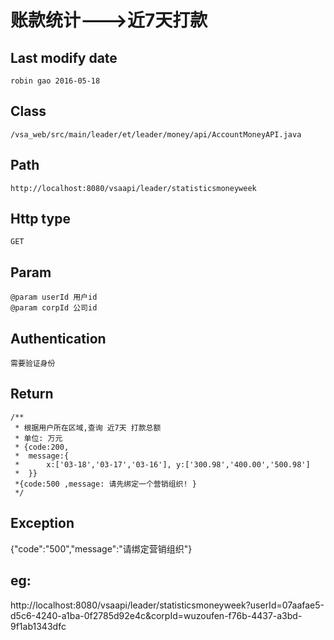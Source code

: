# 账款统计--->近7天打款

## Last modify date
	robin gao 2016-05-18

## Class 
	/vsa_web/src/main/leader/et/leader/money/api/AccountMoneyAPI.java

## Path
	http://localhost:8080/vsaapi/leader/statisticsmoneyweek

## Http type
	GET

## Param
 	@param userId 用户id
 	@param corpId 公司id

## Authentication
	需要验证身份
	
## Return
	/**
	 * 根据用户所在区域,查询 近7天 打款总额
	 * 单位: 万元
	 * {code:200,
	 *  message:{
	 *  	x:['03-18','03-17','03-16'], y:['300.98','400.00','500.98']
	 *  }}
	 *{code:500 ,message: 请先绑定一个营销组织! }
	 */

## Exception
   {"code":"500","message":"请绑定营销组织"}

## eg:
http://localhost:8080/vsaapi/leader/statisticsmoneyweek?userId=07aafae5-d5c6-4240-a1ba-0f2785d92e4c&corpId=wuzoufen-f76b-4437-a3bd-9f1ab1343dfc